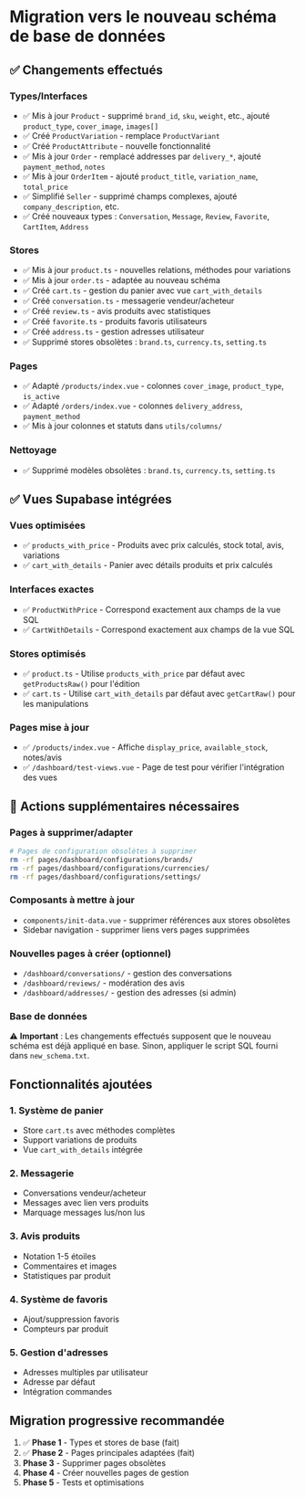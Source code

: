 # Migration vers le nouveau schéma de base de données

## ✅ Changements effectués

### Types/Interfaces
- ✅ Mis à jour `Product` - supprimé `brand_id`, `sku`, `weight`, etc., ajouté `product_type`, `cover_image`, `images[]`
- ✅ Créé `ProductVariation` - remplace `ProductVariant`  
- ✅ Créé `ProductAttribute` - nouvelle fonctionnalité
- ✅ Mis à jour `Order` - remplacé addresses par `delivery_*`, ajouté `payment_method`, `notes`
- ✅ Mis à jour `OrderItem` - ajouté `product_title`, `variation_name`, `total_price`
- ✅ Simplifié `Seller` - supprimé champs complexes, ajouté `company_description`, etc.
- ✅ Créé nouveaux types : `Conversation`, `Message`, `Review`, `Favorite`, `CartItem`, `Address`

### Stores
- ✅ Mis à jour `product.ts` - nouvelles relations, méthodes pour variations
- ✅ Mis à jour `order.ts` - adaptée au nouveau schéma  
- ✅ Créé `cart.ts` - gestion du panier avec vue `cart_with_details`
- ✅ Créé `conversation.ts` - messagerie vendeur/acheteur
- ✅ Créé `review.ts` - avis produits avec statistiques
- ✅ Créé `favorite.ts` - produits favoris utilisateurs  
- ✅ Créé `address.ts` - gestion adresses utilisateur
- ✅ Supprimé stores obsolètes : `brand.ts`, `currency.ts`, `setting.ts`

### Pages
- ✅ Adapté `/products/index.vue` - colonnes `cover_image`, `product_type`, `is_active` 
- ✅ Adapté `/orders/index.vue` - colonnes `delivery_address`, `payment_method`
- ✅ Mis à jour colonnes et statuts dans `utils/columns/`

### Nettoyage
- ✅ Supprimé modèles obsolètes : `brand.ts`, `currency.ts`, `setting.ts`

## ✅ **Vues Supabase intégrées**

### Vues optimisées
- ✅ `products_with_price` - Produits avec prix calculés, stock total, avis, variations
- ✅ `cart_with_details` - Panier avec détails produits et prix calculés  

### Interfaces exactes
- ✅ `ProductWithPrice` - Correspond exactement aux champs de la vue SQL
- ✅ `CartWithDetails` - Correspond exactement aux champs de la vue SQL

### Stores optimisés
- ✅ `product.ts` - Utilise `products_with_price` par défaut avec `getProductsRaw()` pour l'édition
- ✅ `cart.ts` - Utilise `cart_with_details` par défaut avec `getCartRaw()` pour les manipulations

### Pages mise à jour  
- ✅ `/products/index.vue` - Affiche `display_price`, `available_stock`, notes/avis
- ✅ `/dashboard/test-views.vue` - Page de test pour vérifier l'intégration des vues

## 🚨 Actions supplémentaires nécessaires

### Pages à supprimer/adapter
```bash
# Pages de configuration obsolètes à supprimer
rm -rf pages/dashboard/configurations/brands/
rm -rf pages/dashboard/configurations/currencies/ 
rm -rf pages/dashboard/configurations/settings/
```

### Composants à mettre à jour
- `components/init-data.vue` - supprimer références aux stores obsolètes
- Sidebar navigation - supprimer liens vers pages supprimées

### Nouvelles pages à créer (optionnel)
- `/dashboard/conversations/` - gestion des conversations
- `/dashboard/reviews/` - modération des avis
- `/dashboard/addresses/` - gestion des adresses (si admin)

### Base de données
⚠️ **Important** : Les changements effectués supposent que le nouveau schéma est déjà appliqué en base.
Sinon, appliquer le script SQL fourni dans `new_schema.txt`.

## Fonctionnalités ajoutées

### 1. Système de panier
- Store `cart.ts` avec méthodes complètes
- Support variations de produits
- Vue `cart_with_details` intégrée

### 2. Messagerie
- Conversations vendeur/acheteur  
- Messages avec lien vers produits
- Marquage messages lus/non lus

### 3. Avis produits
- Notation 1-5 étoiles
- Commentaires et images
- Statistiques par produit

### 4. Système de favoris
- Ajout/suppression favoris
- Compteurs par produit

### 5. Gestion d'adresses
- Adresses multiples par utilisateur
- Adresse par défaut
- Intégration commandes

## Migration progressive recommandée

1. ✅ **Phase 1** - Types et stores de base (fait)
2. ✅ **Phase 2** - Pages principales adaptées (fait)  
3. **Phase 3** - Supprimer pages obsolètes
4. **Phase 4** - Créer nouvelles pages de gestion
5. **Phase 5** - Tests et optimisations
